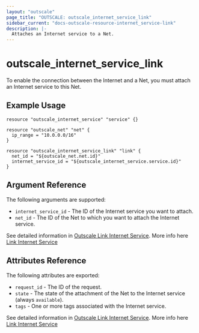 ```yaml
---
layout: "outscale"
page_title: "OUTSCALE: outscale_internet_service_link"
sidebar_current: "docs-outscale-resource-internet_service-link"
description: |-
  Attaches an Internet service to a Net.
---
```


# outscale_internet_service_link

To enable the connection between the Internet and a Net, you must attach an Internet service to this Net.

## Example Usage

```hcl
resource "outscale_internet_service" "service" {}

resource "outscale_net" "net" {
  ip_range = "10.0.0.0/16"
}

resource "outscale_internet_service_link" "link" {
  net_id = "${outscale_net.net.id}"
  internet_service_id = "${outscale_internet_service.service.id}"
}
```

## Argument Reference

The following arguments are supported:

* `internet_service_id` - The ID of the Internet service you want to attach.
* `net_id` - The ID of the Net to which you want to attach the Internet service.

See detailed information in [Outscale Link Internet Service](http://docs.outscale.com/api_fcu/operations/Action_AttachInternetGateway_get.html#_api_fcu-action_attachinternetservice_get).
More info here [Link Internet Service](https://docs-beta.outscale.com/oapi#linkinternetservice)

## Attributes Reference

The following attributes are exported:

* `request_id` - The ID of the request.
* `state` - The state of the attachment of the Net to the Internet service (always `available`).
* `tags` - One or more tags associated with the Internet service.

See detailed information in [Outscale Link Internet Service](http://docs.outscale.com/api_fcu/operations/Action_AttachInternetGateway_get.html#_api_fcu-action_attachinternetservice_get).
More info here [Link Internet Service](https://docs-beta.outscale.com/oapi#linkinternetservice)

